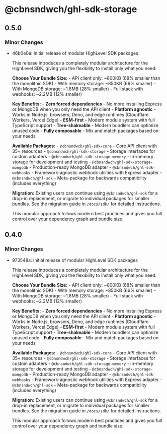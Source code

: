 # @cbnsndwch/ghl-sdk-storage

## 0.5.0

### Minor Changes

- 46b0e0a: Initial release of modular HighLevel SDK packages

    This release introduces a completely modular architecture for the HighLevel SDK, giving you the flexibility to install only what you need:

    **Choose Your Bundle Size:**
      - API client only: ~800KB (68% smaller than the monolithic SDK)
      - With memory storage: ~850KB (66% smaller)
      - With MongoDB storage: ~1.8MB (28% smaller)
      - Full stack with webhooks: ~2.2MB (12% smaller)

    **Key Benefits:**
      - **Zero forced dependencies** - No more installing Express or MongoDB when you only need the API client
      - **Platform agnostic** - Works in Node.js, browsers, Deno, and edge runtimes (Cloudflare Workers, Vercel Edge)
      - **ESM-first** - Modern module system with full TypeScript support
      - **Tree-shakeable** - Modern bundlers can optimize unused code
      - **Fully composable** - Mix and match packages based on your needs

    **Available Packages:**
      - `@cbnsndwch/ghl-sdk-core` - Core API client with 35+ resources
      - `@cbnsndwch/ghl-sdk-storage` - Storage interfaces for custom adapters
      - `@cbnsndwch/ghl-sdk-storage-memory` - In-memory storage for development and testing
      - `@cbnsndwch/ghl-sdk-storage-mongodb` - Production-ready MongoDB adapter
      - `@cbnsndwch/ghl-sdk-webhooks` - Framework-agnostic webhook utilities with Express adapter
      - `@cbnsndwch/ghl-sdk` - Meta-package for backwards compatibility (includes everything)

    **Migration:** Existing users can continue using `@cbnsndwch/ghl-sdk` for a drop-in replacement, or migrate to individual packages for smaller bundles. See the migration guide in `/docs/sdk/` for detailed instructions.

    This modular approach follows modern best practices and gives you full control over your dependency graph and bundle size.

## 0.4.0

### Minor Changes

- 973548a: Initial release of modular HighLevel SDK packages

    This release introduces a completely modular architecture for the HighLevel SDK, giving you the flexibility to install only what you need:

    **Choose Your Bundle Size:**
      - API client only: ~800KB (68% smaller than the monolithic SDK)
      - With memory storage: ~850KB (66% smaller)
      - With MongoDB storage: ~1.8MB (28% smaller)
      - Full stack with webhooks: ~2.2MB (12% smaller)

    **Key Benefits:**
      - **Zero forced dependencies** - No more installing Express or MongoDB when you only need the API client
      - **Platform agnostic** - Works in Node.js, browsers, Deno, and edge runtimes (Cloudflare Workers, Vercel Edge)
      - **ESM-first** - Modern module system with full TypeScript support
      - **Tree-shakeable** - Modern bundlers can optimize unused code
      - **Fully composable** - Mix and match packages based on your needs

    **Available Packages:**
      - `@cbnsndwch/ghl-sdk-core` - Core API client with 35+ resources
      - `@cbnsndwch/ghl-sdk-storage` - Storage interfaces for custom adapters
      - `@cbnsndwch/ghl-sdk-storage-memory` - In-memory storage for development and testing
      - `@cbnsndwch/ghl-sdk-storage-mongodb` - Production-ready MongoDB adapter
      - `@cbnsndwch/ghl-sdk-webhooks` - Framework-agnostic webhook utilities with Express adapter
      - `@cbnsndwch/ghl-sdk` - Meta-package for backwards compatibility (includes everything)

    **Migration:** Existing users can continue using `@cbnsndwch/ghl-sdk` for a drop-in replacement, or migrate to individual packages for smaller bundles. See the migration guide in `/docs/sdk/` for detailed instructions.

    This modular approach follows modern best practices and gives you full control over your dependency graph and bundle size.
